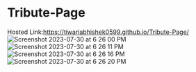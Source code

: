 # Tribute-Page
Hosted Link:https://tiwariabhishek0599.github.io/Tribute-Page/
![Screenshot 2023-07-30 at 6 26 00 PM](https://github.com/tiwariabhishek0599/Tribute-Page/assets/118967913/c0eff2ae-e982-4435-818f-6bc6924ba6cb)
![Screenshot 2023-07-30 at 6 26 11 PM](https://github.com/tiwariabhishek0599/Tribute-Page/assets/118967913/13d596a6-74a6-4a0a-a4f4-fdc2aeaf4eff)
![Screenshot 2023-07-30 at 6 26 16 PM](https://github.com/tiwariabhishek0599/Tribute-Page/assets/118967913/3410ab05-e267-462a-a7d8-ca0ab2e9992c)
![Screenshot 2023-07-30 at 6 26 20 PM](https://github.com/tiwariabhishek0599/Tribute-Page/assets/118967913/2e5d17a3-1522-4e00-a3e5-679cb36d85b5)
